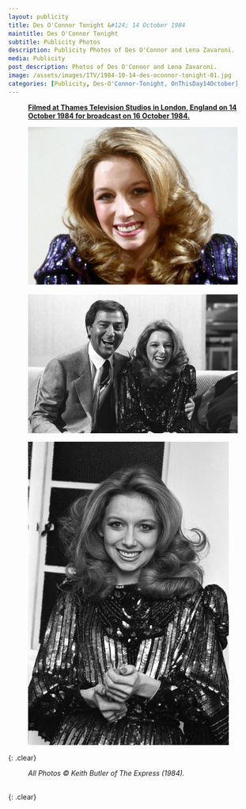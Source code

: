 ```yaml
---
layout: publicity
title: Des O'Connor Tonight &#124; 14 October 1984
maintitle: Des O'Connor Tonight
subtitle: Publicity Photos
description: Publicity Photos of Des O'Connor and Lena Zavaroni.
media: Publicity
post_description: Photos of Des O'Connor and Lena Zavaroni.
image: /assets/images/ITV/1984-10-14-des-oconnor-tonight-01.jpg
categories: [Publicity, Des-O'Connor-Tonight, OnThisDay14October]
---
```


<figure class="fig3">
<a href="/1984-10-16-des-oconnor-tonight"><strong>Filmed at Thames Television Studios in London, England on 14 October 1984 for broadcast on 16 October 1984.</strong></a>
</figure>

<figure class="fig1">
<a href="/assets/images/ITV/1984-10-14-des-oconnor-tonight-01.jpg"><img src="/assets/images/ITV/1984-10-14-des-oconnor-tonight-01.jpg" class="full-width zoom-in" /></a>
<br /><br />
<a href="/assets/images/ITV/1984-10-14-des-oconnor-tonight-03.jpg"><img src="/assets/images/ITV/1984-10-14-des-oconnor-tonight-03.jpg" class="full-width zoom-in" /></a>
</figure>

<figure class="fig2">
<a href="/assets/images/ITV/1984-10-14-des-oconnor-tonight-02.jpg"><img src="/assets/images/ITV/1984-10-14-des-oconnor-tonight-02.jpg" class="full-width zoom-in" /></a>
</figure>

{: .clear}

<figure class="fig3">
<cite>All Photos &copy; Keith Butler of The Express (1984).</cite>
</figure>

<br />{: .clear}


